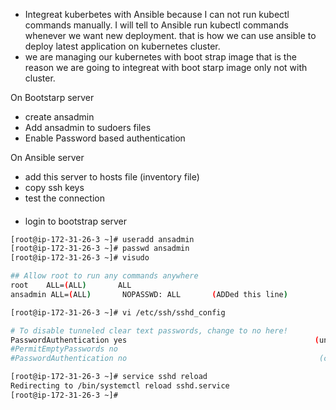 - Integreat kuberbetes with Ansible because I can not run kubectl commands manually. I will tell to Ansible run kubectl commands whenever we want new deployment. that is how we can use ansible to deploy latest application on kubernetes cluster.
- we are managing our kubernetes with boot strap image that is the reason we are going to integreat with boot starp image only not with cluster.

On Bootstarp server
- create ansadmin
- Add ansadmin to sudoers files
- Enable Password based authentication

On Ansible server
- add this server to hosts file (inventory file)
- copy ssh keys
- test the connection


####
- login to bootstrap server
```sh
[root@ip-172-31-26-3 ~]# useradd ansadmin
[root@ip-172-31-26-3 ~]# passwd ansadmin
[root@ip-172-31-26-3 ~]# visudo

## Allow root to run any commands anywhere 
root    ALL=(ALL)       ALL
ansadmin ALL=(ALL)       NOPASSWD: ALL       (ADDed this line)
```
```sh
[root@ip-172-31-26-3 ~]# vi /etc/ssh/sshd_config 

# To disable tunneled clear text passwords, change to no here!
PasswordAuthentication yes                                          (uncomment this line)
#PermitEmptyPasswords no
#PasswordAuthentication no                                           (comment this line)

[root@ip-172-31-26-3 ~]# service sshd reload
Redirecting to /bin/systemctl reload sshd.service
[root@ip-172-31-26-3 ~]# 
```
